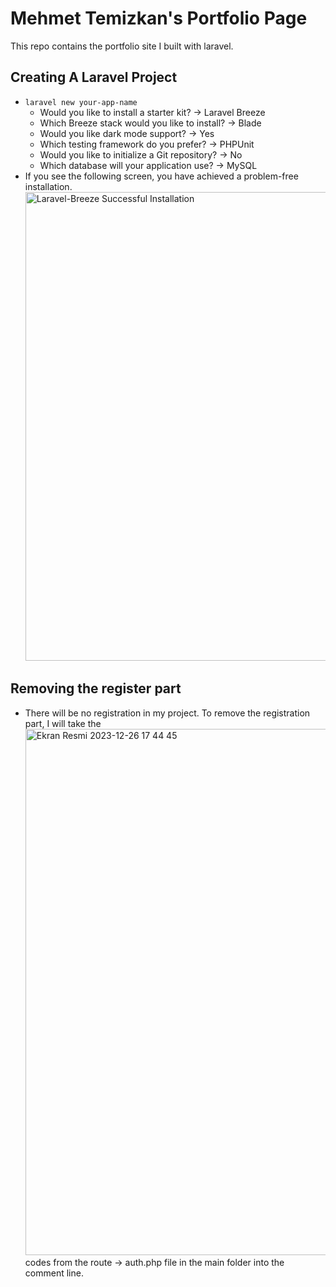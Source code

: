 # Mehmet Temizkan's Portfolio Page

<p>This repo contains the portfolio site I built with laravel.</p>

## Creating A Laravel Project

- <code>laravel new your-app-name</code>
    - Would you like to install a starter kit? -> Laravel Breeze
    - Which Breeze stack would you like to install? -> Blade
    - Would you like dark mode support? -> Yes
    - Which testing framework do you prefer? -> PHPUnit
    - Would you like to initialize a Git repository? -> No
    - Which database will your application use? -> MySQL
- If you see the following screen, you have achieved a problem-free installation.
    <img width="750" alt="Laravel-Breeze Successful Installation" src="https://github.com/mehmettemizkan/portfolio/assets/56386597/ffaa72e9-be5f-461c-ad01-efbb7ecc9d99">

## Removing the register part
- There will be no registration in my project. To remove the registration part, I will take the
<img width="842" alt="Ekran Resmi 2023-12-26 17 44 45" src="https://github.com/mehmettemizkan/portfolio/assets/56386597/457daf86-fbab-4990-9f42-8e8275081b97"><br>
codes from the route -> auth.php file in the main folder into the comment line.

